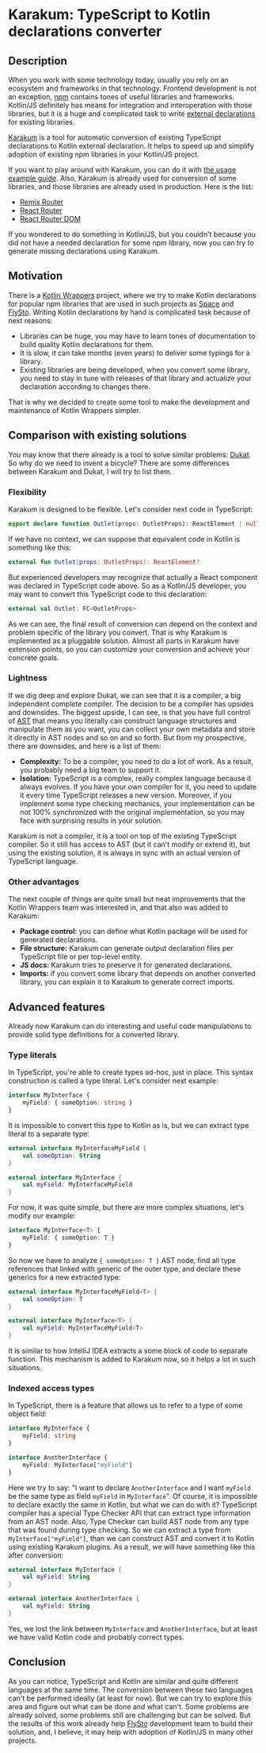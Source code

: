 # Karakum: TypeScript to Kotlin declarations converter

## Description

When you work with some technology today, usually you rely on an ecosystem and frameworks in that technology.
Frontend development is not an exception, [npm](https://www.npmjs.com/) contains tones of useful libraries and
frameworks. Kotlin/JS definitely has means for integration and interoperation with those libraries, but it is a huge and
complicated task to write [external declarations](https://kotlinlang.org/docs/js-interop.html#external-modifier) for
existing libraries. 

[Karakum](https://github.com/karakum-team/karakum) is a tool for automatic conversion of existing
TypeScript declarations to Kotlin external declaration.
It helps to speed up and simplify adoption of existing npm libraries in your Kotlin/JS project.

If you want to play around with Karakum, you can do it
with [the usage example guide](https://github.com/karakum-team/karakum/blob/master/docs/guides/Basic_usage.md).
Also, Karakum is already used for conversion of some libraries, and those libraries are already used in production.
Here is the list:

* [Remix Router](https://github.com/JetBrains/kotlin-wrappers/tree/master/kotlin-remix-run-router)
* [React Router](https://github.com/JetBrains/kotlin-wrappers/tree/master/kotlin-react-router)
* [React Router DOM](https://github.com/JetBrains/kotlin-wrappers/tree/master/kotlin-react-router-dom)

If you wondered to do something in Kotlin/JS, but you couldn't because you did not have a needed declaration for
some npm library, now you can try to generate missing declarations using Karakum.

## Motivation

There is a [Kotlin Wrappers](https://github.com/JetBrains/kotlin-wrappers) project, where we try to make Kotlin
declarations for popular npm libraries that are used in such projects as [Space](https://www.jetbrains.com/space/) and
[FlySto](https://www.flysto.net/home). Writing Kotlin declarations by hand is complicated task because of next reasons:

* Libraries can be huge, you may have to learn tones of documentation to build quality Kotlin declarations for them.
* It is slow, it can take months (even years) to deliver some typings for a library.
* Existing libraries are being developed, when you convert some library, you need to stay in tune with releases of that
  library and actualize your declaration according to changes there.

That is why we decided to create some tool to make the development and maintenance of Kotlin Wrappers simpler.

## Comparison with existing solutions

You may know that there already is a tool to solve similar problems: [Dukat](https://github.com/Kotlin/dukat). So why do
we need to invent a bicycle? There are some differences between Karakum and Dukat, I will try to list them.

### Flexibility

Karakum is designed to be flexible. Let's consider next code in TypeScript:

```typescript
export declare function Outlet(props: OutletProps): ReactElement | null;
```

If we have no context, we can suppose that equivalent code in Kotlin is something like this:

```kotlin
external fun Outlet(props: OutletProps): ReactElement?
```

But experienced developers may recognize that actually a React component was declared in TypeScript code above.
So as a Kotlin/JS developer, you may want to convert this TypeScript code to this declaration:

```kotlin
external val Outlet: FC<OutletProps>
```

As we can see, the final result of conversion can depend on the context and problem specific of the library you convert.
That is why Karakum is implemented as a pluggable solution. Almost all parts in Karakum have extension points, so you
can customize your conversion and achieve your concrete goals.

### Lightness

If we dig deep and explore Dukat, we can see that it is a compiler, a big independent complete compiler.
The decision to be a compiler has upsides and downsides. The biggest upside, I can see, is that you have full control
of [AST](https://en.wikipedia.org/wiki/Abstract_syntax_tree) that means you literally can construct language
structures and manipulate them as you want, you can collect your own metadata and store it directly in AST nodes
and so on and so forth. But from my prospective, there are downsides, and here is a list of them:

* **Complexity:** To be a compiler, you need to do a lot of work. As a result, you probably need a big team to support
  it.
* **Isolation:** TypeScript is a complex, really complex language because it always evolves. If you have
  your own compiler for it, you need to update it every time TypeScript releases a new version. Moreover, if you
  implement some type checking mechanics, your implementation can be not 100% synchronized with the original
  implementation, so you may face with surprising results in your solution.

Karakum is not a compiler, it is a tool on top of the existing TypeScript compiler. So it still has access to AST
(but it can't modify or extend it), but using the existing solution, it is always in sync with an actual version of
TypeScript language.

### Other advantages

The next couple of things are quite small but neat improvements that the Kotlin Wrappers team was interested in,
and that also was added to Karakum:

* **Package control:** you can define what Kotlin package will be used for generated declarations.
* **File structure:** Karakum can generate output declaration files per TypeScript file or per top-level entity.
* **JS docs:** Karakum tries to preserve it for generated declarations.
* **Imports:** if you convert some library that depends on another converted library, you can explain it to Karakum
  to generate correct imports.

## Advanced features

Already now Karakum can do interesting and useful code manipulations to provide solid type definitions for a converted
library.

### Type literals

In TypeScript, you're able to create types ad-hoc, just in place.
This syntax construction is called a type literal.
Let's consider next example:

```typescript
interface MyInterface {
    myField: { someOption: string }
}
```

It is impossible to convert this type to Kotlin as is, but we can extract type literal to a separate type:

```kotlin
external interface MyInterfaceMyField {
    val someOption: String
}

external interface MyInterface {
    val myField: MyInterfaceMyField
}
```

For now, it was quite simple, but there are more complex situations, let's modify our example:

```typescript
interface MyInterface<T> {
    myField: { someOption: T }
}
```

So now we have to analyze `{ someOption: T }` AST node, find all type references that linked with generic of the outer
type, and declare these generics for a new extracted type:

```kotlin
external interface MyInterfaceMyField<T> {
    val someOption: T
}

external interface MyInterface<T> {
    val myField: MyInterfaceMyField<T>
}
```

It is similar to how IntelliJ IDEA extracts a some block of code to separate function.
This mechanism is added to Karakum now, so it helps a lot in such situations.

### Indexed access types

In TypeScript, there is a feature that allows us to refer to a type of some object field:

```typescript
interface MyInterface {
    myField: string
}

interface AnotherInterface {
    myField: MyInterface["myField"]
}
```

Here we try to say: "I want to declare `AnotherInterface` and I want `myField` be the same type as field `myField`
in `MyInterface`".
Of course, it is impossible to declare exactly the same in Kotlin, but what we can do with it?
TypeScript compiler has a special Type Checker API that can extract type information from an AST node.
Also, Type Checker can build AST node from any type that was found during type checking.
So we can extract a type from `MyInterface["myField"]`, than we can construct AST and convert it to Kotlin using
existing Karakum plugins.
As a result, we will have something like this after conversion:

```kotlin
external interface MyInterface {
    val myField: String
}

external interface AnotherInterface {
    val myField: String
}
```

Yes, we lost the link between `MyInterface` and `AnotherInterface`,
but at least we have valid Kotlin code and probably correct types.

## Conclusion

As you can notice, TypeScript and Kotlin are similar and quite different languages at the same time.
The conversion between these two languages can't be performed ideally (at least for now).
But we can try to explore this area and figure out what can be done and what can't.
Some problems are already solved, some problems still are challenging but can be solved.
But the results of this work already help [FlySto](https://www.flysto.net/home) development team
to build their solution, and, I believe, it may help with adoption of Kotlin/JS in many other projects.
